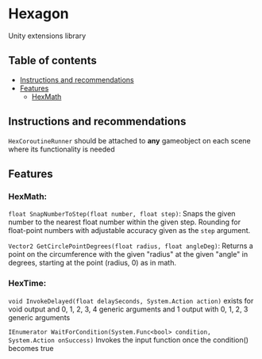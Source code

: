 # Hexagon

Unity extensions library

## Table of contents

- [Instructions and recommendations](##Instructions-and-recommendations)
- [Features](#Features)
    * [HexMath](#HexMath)

## Instructions and recommendations

```HexCoroutineRunner``` should be attached to **any** gameobject on each scene where its functionality is needed

## Features

### HexMath:

```float SnapNumberToStep(float number, float step)```: Snaps the given number to the nearest float number within the given step. Rounding for float-point numbers with adjustable accuracy given as the ```step``` argument.

```Vector2 GetCirclePointDegrees(float radius, float angleDeg)```: Returns a point on the circumference with the given "radius" at the given "angle" in degrees, starting at the point (radius, 0) as in math.

### HexTime:

```void InvokeDelayed(float delaySeconds, System.Action action)```
exists for void output and 0, 1, 2, 3, 4 generic arguments and 1 output with 0, 1, 2, 3 generic arguments

```IEnumerator WaitForCondition(System.Func<bool> condition, System.Action onSuccess)``` Invokes the input function once the condition() becomes true